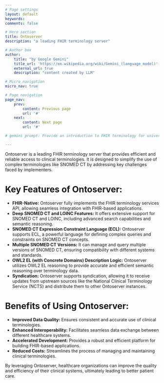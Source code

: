 ```yaml
---
# Page settings
layout: default
keywords:
comments: false

# Hero section
title: Ontoserver
description: "a leading FHIR terminology server"

# Author box
author:
    title: "by Google Gemini"
    title_url: 'https://en.wikipedia.org/wiki/Gemini_(language_model)'
    external_url: true
    description: "content created by LLM"

# Micro navigation
micro_nav: true

# Page navigation
page_nav:
    prev:
        content: Previous page
        url: '#'
    next:
        content: Next page
        url: '#'

# gemini prompt: Provide an introduction to FHIR terminology for university students. Focus on the prospect of improving people's lives through the implementation of this technology. Add a call to action for learning.

---
```


Ontoserver is a leading FHIR terminology server that provides efficient and reliable access to clinical terminologies. It is designed to simplify the use of complex terminologies like SNOMED CT by addressing key challenges faced by implementers.

# Key Features of Ontoserver:

* **FHIR-Native:** Ontoserver fully implements the FHIR terminology services API, allowing seamless integration with FHIR-based applications.
* **Deep SNOMED CT and LOINC Features:** It offers extensive support for SNOMED CT and LOINC, including advanced search capabilities and semantic reasoning.
* **SNOMED CT Expression Constraint Language (ECL):** Ontoserver supports ECL, a powerful language for defining complex queries and constraints on SNOMED CT concepts.
* **Multiple SNOMED CT Versions:** It can manage and query multiple versions of SNOMED CT, ensuring compatibility with different systems and standards.
* **OWL2 EL (with Concrete Domains) Description Logic:** Ontoserver utilizes OWL2 EL reasoning to provide accurate and efficient semantic reasoning over terminology data.
* **Syndication:** Ontoserver supports syndication, allowing it to receive updates from upstream sources like the National Clinical Terminology Service (NCTS) and distribute them to other Ontoserver instances.

# Benefits of Using Ontoserver:

* **Improved Data Quality:** Ensures consistent and accurate use of clinical terminologies.
* **Enhanced Interoperability:** Facilitates seamless data exchange between different healthcare systems.
* **Accelerated Development:** Provides a robust and efficient platform for building FHIR-based applications.
* **Reduced Costs:** Streamlines the process of managing and maintaining clinical terminologies.

By leveraging Ontoserver, healthcare organizations can improve the quality and efficiency of their clinical systems, ultimately leading to better patient care.
